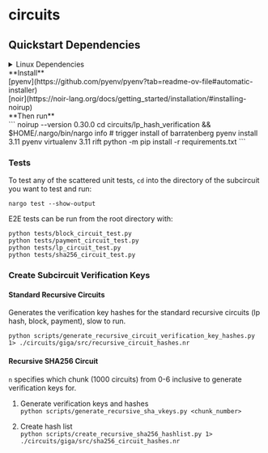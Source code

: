 # circuits

## Quickstart Dependencies
<details>
<summary>Linux Dependencies</summary>

```
sudo apt install libgmp3-dev build-essential
```
</details>
**Install**<br>
[pyenv](https://github.com/pyenv/pyenv?tab=readme-ov-file#automatic-installer)<br>
[noir](https://noir-lang.org/docs/getting_started/installation/#installing-noirup)<br>
**Then run**<br>
```
noirup --version 0.30.0
cd circuits/lp_hash_verification && $HOME/.nargo/bin/nargo info # trigger install of barratenberg
pyenv install 3.11
pyenv virtualenv 3.11 rift 
python -m pip install -r requirements.txt
```


### Tests
To test any of the scattered unit tests, `cd` into the directory of the subcircuit you want to test and run:
```
nargo test --show-output
```

E2E tests can be run from the root directory with:
```
python tests/block_circuit_test.py
python tests/payment_circuit_test.py
python tests/lp_circuit_test.py
python tests/sha256_circuit_test.py
```


### Create Subcircuit Verification Keys

#### Standard Recursive Circuits 
Generates the verification key hashes for the standard recursive circuits (lp hash, block, payment), slow to run.
```
python scripts/generate_recursive_circuit_verification_key_hashes.py 1> ./circuits/giga/src/recursive_circuit_hashes.nr
```

#### Recursive SHA256 Circuit
`n` specifies which chunk (1000 circuits) from 0-6 inclusive to generate verification keys for.
1. Generate verification keys and hashes<br>
    ```python scripts/generate_recursive_sha_vkeys.py <chunk_number>```

2. Create hash list<br>
    ```python scripts/create_recursive_sha256_hashlist.py 1> ./circuits/giga/src/sha256_circuit_hashes.nr```


